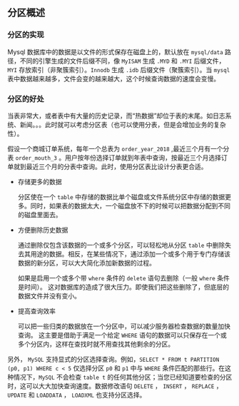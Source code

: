 ## 分区概述

### 分区的实现

Mysql 数据库中的数据是以文件的形式保存在磁盘上的，默认放在 `mysql/data` 路径，不同的引擎生成的文件后缀不同，像 `MyISAM` 生成 `.MYD` 和 `.MYI` 后缀文件， `MYI` 存放索引（非聚簇索引）。`Innodb` 生成 `.idb` 后缀文件（聚簇索引）。当 `mysql` 表中数据越来越多，文件会变的越来越大，这个时候查询数据的速度会变慢。

### 分区的好处

当表非常大，或者表中有大量的历史记录，而“热数据”却位于表的末尾。如日志系统、新闻。。。此时就可以考虑分区表（也可以使用分表，但是会增加业务的复杂性）。

假设一个商城订单系统，每年一个总表为 `order_year_2018` ,最近三个月有一个分表 `order_mouth_3` 。用户按年份选择订单就到年表中查询，按最近三个月选择订单就到最近三个月的分表中查询。此时，使用分区表比设计分表更合适。

- 存储更多的数据

  分区使在一个 `table` 中存储的数据比单个磁盘或文件系统分区中存储的数据更多。同时，如果表的数据太大，一个磁盘放不下的时候可以把数据分配到不同的磁盘里面去。

- 方便删除历史数据

  通过删除仅包含该数据的一个或多个分区，可以轻松地从分区 `table` 中删除失去其用途的数据。相反，在某些情况下，通过添加一个或多个用于专门存储该数据的新分区，可以大大简化添加新数据的过程。

  如果是启用一个或多个带 `where` 条件的 `delete` 语句去删除（一般 `where` 条件是时间）。 这对数据库的造成了很大压力。即使我们把这些删除了，但底层的数据文件并没有变小。

- 提高查询效率

  可以把一些归类的数据放在一个分区中，可以减少服务器检查数据的数量加快查询。
  这主要是借助于满足一个给定 `WHERE` 语句的数据可以只保存在一个或多个分区内，这样在查找时就不用查找其他剩余的分区。

另外， `MySQL` 支持显式的分区选择查询。例如，`SELECT * FROM t PARTITION (p0, p1) WHERE c < 5` 仅选择分区 `p0` 和 `p1` 中与 `WHERE` 条件匹配的那些行。在这种情况下，`MySQL` 不会检查 `table t` 的任何其他分区；当您已经知道要检查的分区时，这可以大大加快查询速度。数据修改语句 `DELETE` ， `INSERT` ， `REPLACE` ， `UPDATE` 和 `LOADDATA` ， `LOADXML` 也支持分区选择。
